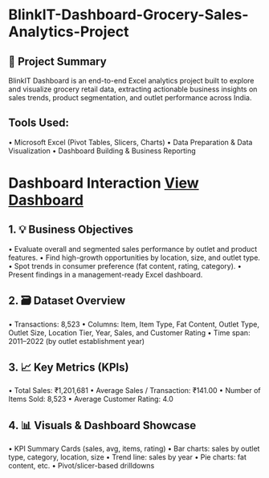 # BlinkIT-Dashboard-Grocery-Sales-Analytics-Project
## 📁 Project Summary
  BlinkIT Dashboard is an end-to-end Excel analytics project built to explore and visualize grocery retail data, extracting actionable business insights on sales trends, product segmentation, and outlet performance across India.

## Tools Used:
  • Microsoft Excel (Pivot Tables, Slicers, Charts)
  • Data Preparation & Data Visualization
  • Dashboard Building & Business Reporting

# Dashboard Interaction <a href="https://github.com/dhruv-kad1a/BlinkIT-Dashboard-Grocery-Sales-Analytics-Project/blob/main/Dashboard.PNG"> View Dashboard </a>

  
## 1. 💡 Business Objectives
  • Evaluate overall and segmented sales performance by outlet and product features.
  • Find high-growth opportunities by location, size, and outlet type.
  • Spot trends in consumer preference (fat content, rating, category).
  • Present findings in a management-ready Excel dashboard.

## 2. 🗃️ Dataset Overview
  • Transactions: 8,523
  • Columns: Item, Item Type, Fat Content, Outlet Type, Outlet Size, Location Tier, Year, Sales, and Customer Rating
  • Time span: 2011–2022 (by outlet establishment year)

## 3. 📈 Key Metrics (KPIs)
  • Total Sales: ₹1,201,681
  • Average Sales / Transaction: ₹141.00
  • Number of Items Sold: 8,523
  • Average Customer Rating: 4.0

## 4. 📊 Visuals & Dashboard Showcase
  • KPI Summary Cards (sales, avg, items, rating)
  • Bar charts: sales by outlet type, category, location, size
  • Trend line: sales by year
  • Pie charts: fat content, etc.
  • Pivot/slicer-based drilldowns
